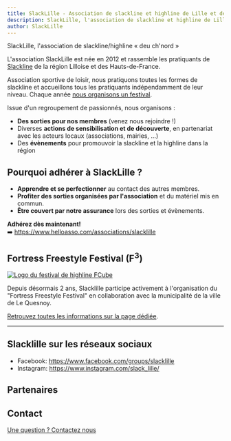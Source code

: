 ```yaml
---
title: SlackLille - Association de slackline et highline de Lille et des Hauts-de-France
description: SlackLille, l'association de slackline et highline de Lille et des Hauts-de-France, organise des sorties, des évènements et des actions de sensibilisation, ainsi que le festival FCube. Adhérez dès maintenant!. Vous trouverez aussi sur ce site des ressource pour débuter la pratique de la Slackline et de la Highline. Enfin,vous pouvez nous retrouver sur Facebook et Instagram.
author: SlackLille
---
```


<script lang="ts">
import logoFCube from '$lib/assets/logo_fcube.png';
import Logos from "./Logos.svelte";
</script>

<div class="lead bg-gradient-to-tl from-slackviolet-300/40 to-slackblue-300/50 px-4 md:px-8 pt-1 pb-2 rounded-md shadow-sm">
<p class="text-2xl md:text-3xl font-light text-slackblue-800"> 
SlackLille, l'association de slackline/highline &laquo;&nbsp;deu ch'nord&nbsp;&raquo;
</p>

L'association SlackLille est née en 2012 et rassemble les pratiquants de [Slackline](https://fr.wikipedia.org/wiki/Slackline) de la région Lilloise et des Hauts-de-France.

Association sportive de loisir, nous pratiquons toutes les formes de slackline et accueillons tous les pratiquants indépendamment de leur niveau. Chaque année [nous organisons un festival](festival/).

Issue d'un regroupement de passionnés, nous organisons&nbsp;:

- **Des sorties pour nos membres** (venez nous rejoindre !)
- Diverses **actions de sensibilisation et de découverte**, en partenariat avec les acteurs locaux (associations, mairies, ...)
- Des **évènements** pour promouvoir la slackline et la highline dans la région

</div>

<div class="flex flex-col md:flex-row gap-4">
<div class="w-full md:w-1/2">

## Pourquoi adhérer à SlackLille&nbsp;?

- **Apprendre et se perfectionner** au contact des autres membres.
- **Profiter des sorties organisées par l'association** et du matériel mis en commun.
- **Être couvert par notre assurance** lors des sorties et évènements.


**Adhérez dès maintenant!**  
➡️ https://www.helloasso.com/associations/slacklille
</div>
<div class="w-full md:w-1/2">

## Fortress Freestyle Festival (F<sup>3</sup>)

<a href="festival/"><img alt="Logo du festival de highline FCube" class="not-prose md:float-left md:w-1/4 md:mr-4 border p-2" src="{logoFCube}"/></a>

Depuis désormais 2 ans, Slacklille participe activement à l'organisation du "Fortress Freestyle Festival" en collaboration avec la municipalité de la ville de Le Quesnoy.

[Retrouvez toutes les informations sur la page dédiée](festival/).
</div>
</div>

<hr class="clear-both mt-2"/>

## Slacklille sur les réseaux sociaux

- Facebook: https://www.facebook.com/groups/slacklille
- Instagram: https://www.instagram.com/slack_lille/  

## Partenaires

<Logos/>

## Contact

<a href="mailto:slacklille+contact@gmail.com">Une question ? Contactez nous</a>
